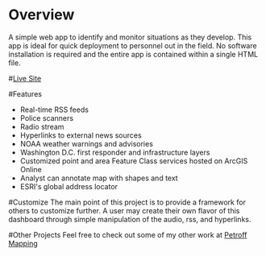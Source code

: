 # Overview
A simple web app to identify and monitor situations as they develop. This app is ideal for quick deployment to personnel out in the field. No software installation is required and the entire app is contained within a single HTML file.

#[Live Site](http://petroff-watch.net/)

#Features
* Real-time RSS feeds
* Police scanners
* Radio stream
* Hyperlinks to external news sources
* NOAA weather warnings and advisories
* Washington D.C. first responder and infrastructure layers
* Customized point and area Feature Class services hosted on ArcGIS Online
* Analyst can annotate map with shapes and text
* ESRI's global address locator

#Customize
The main point of this project is to provide a framework for others to customize further. A user may create their own flavor of this dashboard through simple manipulation of the audio, rss, and hyperlinks. 

#Other Projects
Feel free to check out some of my other work at [Petroff Mapping](http://petroffmapping.pythonanywhere.com/)
